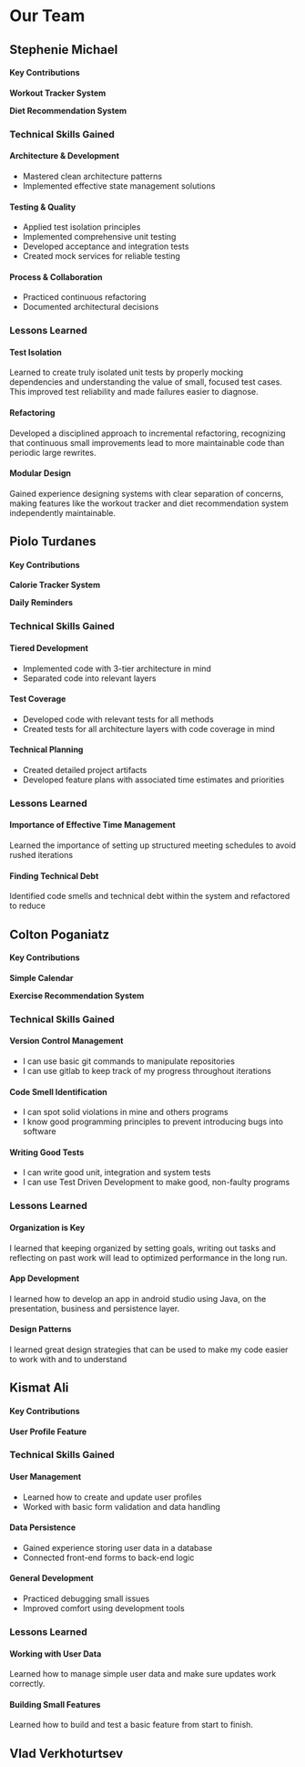 # Our Team

<div class="team-grid">
  <div class="team-card">
    <div class="team-header" style="background: #4361EE;">
      <i class="fas fa-code"></i>
    </div>
    <div class="team-body">
      <h2>Stephenie Michael</h2>
    </div>
  </div>
</div>

#### Key Contributions

**Workout Tracker System**

**Diet Recommendation System**

### Technical Skills Gained

<div class="skills-grid">
  <div class="skills-column">
    <h4><i class="fas fa-cogs"></i> Architecture & Development</h4>
    <ul>
      <li>Mastered clean architecture patterns</li>
      <li>Implemented effective state management solutions</li>
    </ul>
  </div>

  <div class="skills-column">
    <h4><i class="fas fa-vial"></i> Testing & Quality</h4>
    <ul>
      <li>Applied test isolation principles</li>
      <li>Implemented comprehensive unit testing</li>
      <li>Developed acceptance and integration tests</li>
      <li>Created mock services for reliable testing</li>
    </ul>
  </div>

  <div class="skills-column">
    <h4><i class="fas fa-project-diagram"></i> Process & Collaboration</h4>
    <ul>
      <li>Practiced continuous refactoring</li>
      <li>Documented architectural decisions</li>
    </ul>
  </div>
</div>

### Lessons Learned

<div class="lessons">
  <div class="lesson-card">
    <h4><i class="fas fa-lightbulb"></i> Test Isolation</h4>
    <p>Learned to create truly isolated unit tests by properly mocking dependencies and understanding the value of small, focused test cases. This improved test reliability and made failures easier to diagnose.</p>
  </div>

  <div class="lesson-card">
    <h4><i class="fas fa-broom"></i> Refactoring</h4>
    <p>Developed a disciplined approach to incremental refactoring, recognizing that continuous small improvements lead to more maintainable code than periodic large rewrites.</p>
  </div>

  <div class="lesson-card">
    <h4><i class="fas fa-puzzle-piece"></i> Modular Design</h4>
    <p>Gained experience designing systems with clear separation of concerns, making features like the workout tracker and diet recommendation system independently maintainable.</p>
  </div>

<div class="team-grid">
  <div class="team-card">
    <div class="team-header" style="background: #4361EE;">
      <i class="fas fa-code"></i>
    </div>
    <div class="team-body">
      <h2>Piolo Turdanes</h2>
    </div>
  </div>
</div>

#### Key Contributions

**Calorie Tracker System**

**Daily Reminders**

### Technical Skills Gained

<div class="skills-grid">
  <div class="skills-column">
    <h4><i class="fas fa-cogs"></i>Tiered Development</h4>
    <ul>
      <li>Implemented code with 3-tier architecture in mind</li>
      <li>Separated code into relevant layers</li>
    </ul>
  </div>

  <div class="skills-column">
    <h4><i class="fas fa-vial"></i>Test Coverage</h4>
    <ul>
      <li>Developed code with relevant tests for all methods</li>
      <li>Created tests for all architecture layers with code coverage in mind</li>
    </ul>
  </div>

  <div class="skills-column">
    <h4><i class="fas fa-project-diagram"></i> Technical Planning</h4>
    <ul>
      <li>Created detailed project artifacts</li>
      <li>Developed feature plans with associated time estimates and priorities</li>
    </ul>
  </div>
</div>

### Lessons Learned

<div class="lessons">
  <div class="lesson-card">
    <h4><i class="fas fa-lightbulb"></i>Importance of Effective Time Management</h4>
    <p>Learned the importance of setting up structured meeting schedules to avoid rushed iterations</p>
  </div>

  <div class="lesson-card">
    <h4><i class="fas fa-puzzle-piece"></i>Finding Technical Debt</h4>
    <p>Identified code smells and technical debt within the system and refactored to reduce</p>
  </div>


  <div class="team-card">
    <div class="team-header" style="background: #4361EE;">
      <i class="fas fa-code"></i>
    </div>
    <div class="team-body">
      <h2>Colton Poganiatz</h2>
    </div>
  </div>
</div>

#### Key Contributions

**Simple Calendar**

**Exercise Recommendation System**


### Technical Skills Gained

<div class="skills-grid">
  <div class="skills-column">
    <h4><i class="fas fa-check-circle"></i> Version Control Management</h4>
    <ul>
      <li>I can use basic git commands to manipulate repositories</li>
      <li>I can use gitlab to keep track of my progress throughout iterations</li>
    </ul>
  </div>

  <div class="skills-column">
    <h4><i class="fas fa-check-circle"></i> Code Smell Identification</h4>
    <ul>
      <li>I can spot solid violations in mine and others programs</li>
      <li>I know good programming principles to prevent introducing bugs into software</li>
    </ul>
  </div>

  <div class="skills-column">
    <h4><i class="fas fa-check-circle"></i> Writing Good Tests</h4>
    <ul>
      <li>I can write good unit, integration and system tests</li>
      <li>I can use Test Driven Development to make good, non-faulty programs</li>
    </ul>
  </div>
</div>

### Lessons Learned

<div class="lessons">
  <div class="lesson-card">
    <h4><i class="fas fa-chalkboard-teacher"></i> Organization is Key </h4>
    <p>I learned that keeping organized by setting goals, writing out tasks and reflecting on past work will lead to optimized performance in the long run.</p>
  </div>

  <div class="lesson-card">
    <h4><i class="fas fa-chalkboard-teacher"></i> App Development</h4>
    <p>I learned how to develop an app in android studio using Java, on the presentation, business and persistence layer.</p>
  </div>

  <div class="lesson-card">
    <h4><i class="fas fa-chalkboard-teacher"></i> Design Patterns</h4>
    <p>I learned great design strategies that can be used to make my code easier to work with and to understand</p>
  </div>


<div class="team-grid">
  <div class="team-card">
    <div class="team-header" style="background: #4361EE;">
      <i class="fas fa-code"></i>
    </div>
    <div class="team-body">
      <h2>Kismat Ali</h2>
    </div>
  </div>
</div>

#### Key Contributions

**User Profile Feature**

### Technical Skills Gained

<div class="skills-grid">
  <div class="skills-column">
    <h4><i class="fas fa-user"></i> User Management</h4>
    <ul>
      <li>Learned how to create and update user profiles</li>
      <li>Worked with basic form validation and data handling</li>
    </ul>
  </div>

  <div class="skills-column">
    <h4><i class="fas fa-database"></i> Data Persistence</h4>
    <ul>
      <li>Gained experience storing user data in a database</li>
      <li>Connected front-end forms to back-end logic</li>
    </ul>
  </div>

  <div class="skills-column">
    <h4><i class="fas fa-tools"></i> General Development</h4>
    <ul>
      <li>Practiced debugging small issues</li>
      <li>Improved comfort using development tools</li>
    </ul>
  </div>
</div>

### Lessons Learned

<div class="lessons">
  <div class="lesson-card">
    <h4><i class="fas fa-user-check"></i> Working with User Data</h4>
    <p>Learned how to manage simple user data and make sure updates work correctly.</p>
  </div>

  <div class="lesson-card">
    <h4><i class="fas fa-code"></i> Building Small Features</h4>
    <p>Learned how to build and test a basic feature from start to finish.</p>
  </div>
</div>
</div>
</div>

<div class="team-grid">
  <div class="team-card">
    <div class="team-header" style="background: #4361EE;">
      <i class="fas fa-code"></i>
    </div>
    <div class="team-body">
      <h2>Vlad Verkhoturtsev</h2>
    </div>
  </div>
</div>
